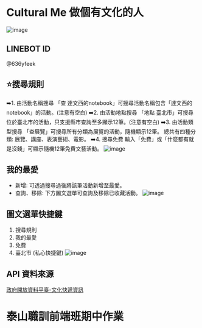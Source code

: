 # Cultural Me 做個有文化的人
![image](https://github.com/iiQvQii/Linebot-Cultural-Me/blob/master/img/logo.png)
## LINEBOT ID
@636yfeek
## ⭐️搜尋規則
➡️1. 由活動名稱搜尋
「查 達文西的notebook」可搜尋活動名稱包含「達文西的notebook」的活動。(注意有空白)
➡️2. 由活動地點搜尋
「地點 臺北市」可搜尋位於臺北市的活動，只支援縣市查詢至多顯示12筆。(注意有空白)
➡️3. 由活動類型搜尋
「查展覽」可搜尋所有分類為展覽的活動，隨機顯示12筆。
總共有四種分類: 展覽、講座、表演藝術、電影。
➡️4. 搜尋免費
輸入「免費」或「什麼都有就是沒錢」可顯示隨機12筆免費文藝活動。
![image](https://github.com/iiQvQii/Linebot-Cultural-Me/blob/master/img/preview-searh.jpg)

## 我的最愛
- 新增:
可透過搜尋過後將該筆活動新增至最愛。
- 查詢、移除:
下方圖文選單可查詢及移除已收藏活動。
![image](https://github.com/iiQvQii/Linebot-Cultural-Me/blob/master/img/preview-collect.jpg)

## 圖文選單快捷鍵
1. 搜尋規則
2. 我的最愛
3. 免費
4. 臺北市 (私心快捷鍵)
![image](https://github.com/iiQvQii/Linebot-Cultural-Me/blob/master/img/preview-menu.jpg)

## API 資料來源
[政府開放資料平臺-文化快遞資訊](https://data.gov.tw/dataset/151940)

# 泰山職訓前端班期中作業